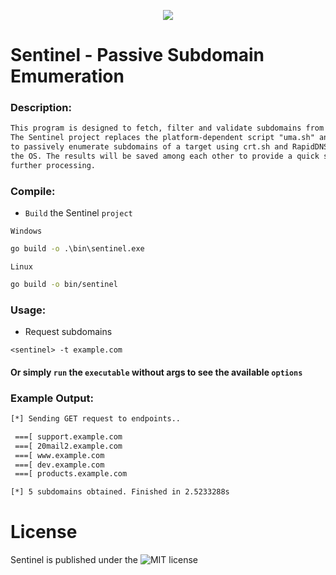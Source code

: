 <p align="center">
  <img src="https://github.com/fhAnso/Sentinel/blob/main/assets/logo.png" />
</p>

# Sentinel - Passive Subdomain Emumeration
### Description:
```txt
This program is designed to fetch, filter and validate subdomains from a specific host.
The Sentinel project replaces the platform-dependent script "uma.sh" and makes it possible
to passively enumerate subdomains of a target using crt.sh and RapidDNS services independently of
the OS. The results will be saved among each other to provide a quick solution for
further processing.
```

### Compile:
- `Build` the Sentinel `project`

`Windows`
```cmd
go build -o .\bin\sentinel.exe 
```
`Linux`
```bash
go build -o bin/sentinel 
```

### Usage:
- Request subdomains
```
<sentinel> -t example.com
```
#### Or simply `run` the <sentinel> `executable` without args to see the available `options`

### Example Output:
```txt
[*] Sending GET request to endpoints..

 ===[ support.example.com
 ===[ 20mail2.example.com
 ===[ www.example.com
 ===[ dev.example.com
 ===[ products.example.com

[*] 5 subdomains obtained. Finished in 2.5233288s
```

# License
Sentinel is published under the ![MIT](https://github.com/fhAnso/Sentinel/blob/main/LICENSE) license